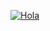

[![Hola](https://img.youtube.com/vi/V_XnM-mkGls/0.jpg)](https://www.youtube.com/watch?v=V_XnM-mkGls)
